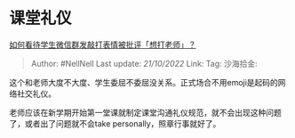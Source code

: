 # 课堂礼仪
[如何看待学生微信群发敲打表情被批评「想打老师」？](https://www.zhihu.com/question/389998496/answer/2719391557)

> Author: #NellNell
> Last update: *21/10/2022*
> Link:
> Tag:
> 沙海拾金:

这个和老师大度不大度、学生委屈不委屈没关系。正式场合不用emoji是起码的网络社交礼仪。

老师应该在新学期开始第一堂课就制定课堂沟通礼仪规范，就不会出现这种问题了，或者出了问题就不会take personally，照章行事就好了。
